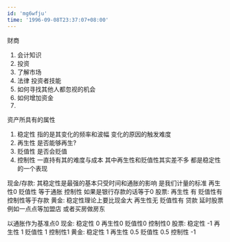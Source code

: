 ```yaml
---
id: 'mg6wfju'
time: '1996-09-08T23:37:07+08:00'
---
```


财商
1. 会计知识
2. 投资
3. 了解市场
4. 法律
投资者技能
1. 如何寻找其他人都忽视的机会
2. 如何增加资金
3. 
资产所具有的属性
1. 稳定性 指的是其变化的频率和波幅 变化的原因的触发难度
2. 再生性 是否能够再生?
3. 贬值性 是否会贬值
4. 控制性 一直持有其的难度与成本 
其中再生性和贬值性其实差不多 都是稳定性的一个表现


现金/存款: 其稳定性是最强的基本只受时间和通胀的影响 是我们计量的标准 再生性0 贬值性 等于通胀 控制性 如果是银行存款的话等于0
股票: 再生性 有 贬值性有 控制性等于存款
黄金: 稳定性理论上要比现金大 再生性无 贬值性有 
贷款
延时股票 例如一点点等加盟店 或者买房做房东

以通胀作为基准点0
现金: 稳定性 0 再生性0 贬值性0 控制性0
股票: 稳定性 -1 再生性 1 贬值性 1 控制性1
黄金: 稳定性 1 再生性 0.5 贬值性 0.5 控制性 -1